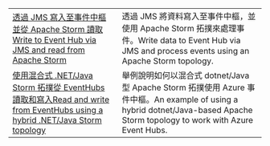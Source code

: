 |  |  |
|---------|---------|
| <span data-ttu-id="8a74f-101">[透過 JMS 寫入至事件中樞並從 Apache Storm 讀取][1]</span><span class="sxs-lookup"><span data-stu-id="8a74f-101">[Write to Event Hub via JMS and read from Apache Storm][1]</span></span> | <span data-ttu-id="8a74f-102">透過 JMS 將資料寫入至事件中樞，並使用 Apache Storm 拓撲來處理事件。</span><span class="sxs-lookup"><span data-stu-id="8a74f-102">Write data to Event Hub via JMS and process events using an Apache Storm topology.</span></span> 
| <span data-ttu-id="8a74f-103">[使用混合式 .NET/Java Storm 拓撲從 EventHubs 讀取和寫入][2]</span><span class="sxs-lookup"><span data-stu-id="8a74f-103">[Read and write from EventHubs using a hybrid .NET/Java Storm topology][2]</span></span> | <span data-ttu-id="8a74f-104">舉例說明如何以混合式 dotnet/Java 型 Apache Storm 拓撲使用 Azure 事件中樞。</span><span class="sxs-lookup"><span data-stu-id="8a74f-104">An example of using a hybrid dotnet/Java-based Apache Storm topology to work with Azure Event Hubs.</span></span>

[1]: https://azure.microsoft.com/resources/samples/event-hubs-java-storm-sender-jms-receiver/
[2]: https://azure.microsoft.com/resources/samples/hdinsight-dotnet-java-storm-eventhub/